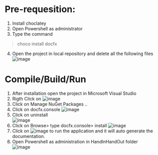 # Pre-requesition:
1. Install choclatey
2. Open Powershell as administrator
3. Type the command
>choco install docfx
4. Open the project in local repository and delete all the following files<br>
![image](https://user-images.githubusercontent.com/77645775/160995206-94470e1d-ee04-425e-a831-9fb3ddae240f.png)

# Compile/Build/Run
1. After installation open the project in Microsoft Visual Studio
2. Rigth Click on ![image](https://user-images.githubusercontent.com/77645775/160992784-8ec86755-f625-463f-a5e5-0185c5d38080.png)
3. Click on Manage NuGet Packages ..
4. Click on docfx.console
![image](https://user-images.githubusercontent.com/77645775/160993178-78f36d17-4765-41dc-8be6-ea2b5fa258af.png)
5. Click on uninstall <br>
![image](https://user-images.githubusercontent.com/77645775/160993262-343a57e2-070e-4dd3-8927-3587f578f677.png)
6. Click on Browse> type docfx.console> install
![image](https://user-images.githubusercontent.com/77645775/160993565-fa176df7-27d6-473f-afef-f8001b7bd189.png)
7. Click on ![image](https://user-images.githubusercontent.com/77645775/160993707-8e77792e-7421-4a82-b88f-e333afcf569b.png) to run the application and it will auto generate the documentation.
8. Open Powershell as administration in HandInHandOut folder<br>
![image](https://user-images.githubusercontent.com/77645775/160995800-2c74c7c8-ba6b-4c50-bdf9-0cac621fb9be.png)

